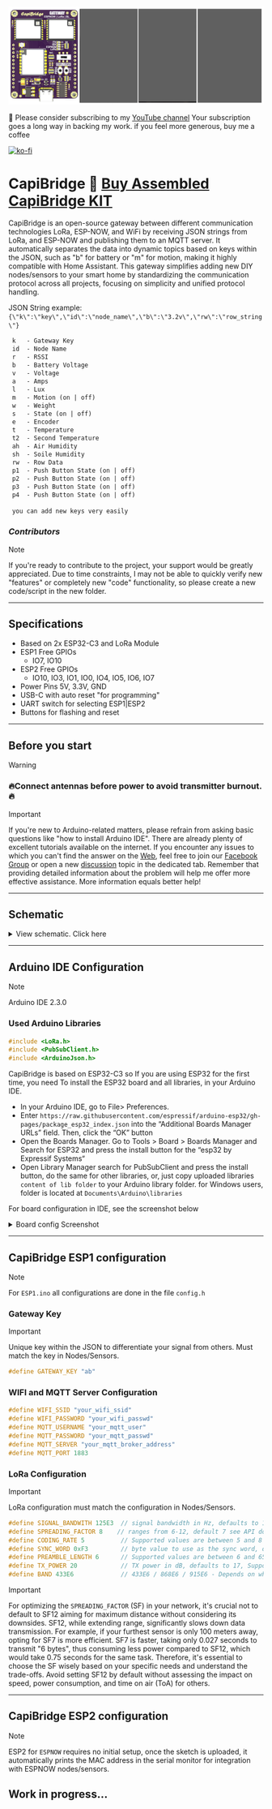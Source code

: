 <img src="https://raw.githubusercontent.com/PricelessToolkit/CapiBridge/main/img/banner.jpg"/>

🤗 Please consider subscribing to my [YouTube channel](https://www.youtube.com/@PricelessToolkit/videos) Your subscription goes a long way in backing my work. if you feel more generous, buy me a coffee


[![ko-fi](https://ko-fi.com/img/githubbutton_sm.svg)](https://ko-fi.com/U6U2QLAF8)

# CapiBridge 🛒 [Buy Assembled CapiBridge KIT](https://www.facebook.com/groups/pricelesstoolkit)
CapiBridge is an open-source gateway between different communication technologies LoRa, ESP-NOW, and WiFi by receiving JSON strings from LoRa, and ESP-NOW and publishing them to an MQTT server. It automatically separates the data into dynamic topics based on keys within the JSON, such as "b" for battery or "m" for motion, making it highly compatible with Home Assistant. This gateway simplifies adding new DIY nodes/sensors to your smart home by standardizing the communication protocol across all projects, focusing on simplicity and unified protocol handling.

JSON String example: `{\"k\":\"key\",\"id\":\"node_name\",\"b\":\"3.2v\",\"rw\":\"row_string\"}`

```
 k   - Gateway Key
 id  - Node Name
 r   - RSSI
 b   - Battery Voltage
 v   - Voltage
 a   - Amps
 l   - Lux
 m   - Motion (on | off)
 w   - Weight
 s   - State (on | off)
 e   - Encoder
 t   - Temperature
 t2  - Second Temperature
 ah  - Air Humidity
 sh  - Soile Humidity
 rw  - Row Data
 p1  - Push Button State (on | off)
 p2  - Push Button State (on | off)
 p3  - Push Button State (on | off)
 p4  - Push Button State (on | off)

 you can add new keys very easily
```



### _Contributors_

> [!NOTE]
>  If you're ready to contribute to the project, your support would be greatly appreciated. Due to time constraints, I may not be able to quickly verify new "features" or completely new "code" functionality, so please create a new code/script in the new folder.

____________

## Specifications
- Based on 2x ESP32-C3 and LoRa Module
- ESP1 Free GPIOs
  - IO7, IO10
- ESP2 Free GPIOs
  - IO10, IO3, IO1, IO0, IO4, IO5, IO6, IO7
- Power Pins 5V, 3.3V, GND
- USB-C with auto reset "for programming"
- UART switch for selecting ESP1|ESP2
- Buttons for flashing and reset

____________


## Before you start

> [!WARNING]
> ### 🔥Connect antennas before power to avoid transmitter burnout.🔥

> [!IMPORTANT]
> If you're new to Arduino-related matters, please refrain from asking basic questions like "how to install Arduino IDE". There are already plenty of excellent tutorials available on the internet. If you encounter any issues to which you can't find the answer on the [Web](https://www.google.com/), feel free to join our [Facebook Group](https://www.facebook.com/groups/pricelesstoolkit) or open a new [discussion](https://github.com/PricelessToolkit/CapiBridge/discussions) topic in the dedicated tab. Remember that providing detailed information about the problem will help me offer more effective assistance. More information equals better help!


____________

## Schematic
<details>
  <summary>View schematic. Click here</summary>
<img src="https://raw.githubusercontent.com/PricelessToolkit/CapiBridge/main/PCB/capibridge_schematic.jpg"/>
</details>

____________

## Arduino IDE Configuration

> [!NOTE]
> Arduino IDE 2.3.0

### Used Arduino Libraries
```c
#include <LoRa.h>
#include <PubSubClient.h>
#include <ArduinoJson.h>
```

CapiBridge is based on ESP32-C3 so If you are using ESP32 for the first time, you need To install the ESP32 board and all libraries, in your Arduino IDE.
- In your Arduino IDE, go to File> Preferences.
- Enter `https://raw.githubusercontent.com/espressif/arduino-esp32/gh-pages/package_esp32_index.json` into the “Additional Boards Manager URLs” field. Then, click the “OK” button
- Open the Boards Manager. Go to Tools > Board > Boards Manager and Search for ESP32 and press the install button for the “esp32 by Expressif Systems“
- Open Library Manager search for PubSubClient and press the install button, do the same for other libraries, or, just copy uploaded libraries `content of lib folder` to your Arduino library folder. for Windows users, folder is located at `Documents\Arduino\libraries`


For board configuration in IDE, see the screenshot below
<details>
  <summary>Board config Screenshot</summary>
<img src="https://raw.githubusercontent.com/PricelessToolkit/CapiBridge/main/img/board_config.jpg"/>
</details>

____________






## CapiBridge ESP1 configuration

> [!NOTE]
> For `ESP1.ino`
> all configurations are done in the file `config.h`


### Gateway Key

> [!IMPORTANT]
> Unique key within the JSON to differentiate your signal from others. Must match the key in Nodes/Sensors.

```c
#define GATEWAY_KEY "ab"
```



### WIFI and MQTT Server Configuration
```c
#define WIFI_SSID "your_wifi_ssid"
#define WIFI_PASSWORD "your_wifi_passwd"
#define MQTT_USERNAME "your_mqtt_user"
#define MQTT_PASSWORD "your_mqtt_passwd"
#define MQTT_SERVER "your_mqtt_broker_address"
#define MQTT_PORT 1883
```
### LoRa Configuration

> [!IMPORTANT]
> LoRa configuration must match the configuration in Nodes/Sensors.

```c
#define SIGNAL_BANDWITH 125E3  // signal bandwidth in Hz, defaults to 125E3
#define SPREADING_FACTOR 8    // ranges from 6-12, default 7 see API docs
#define CODING_RATE 5          // Supported values are between 5 and 8
#define SYNC_WORD 0xF3         // byte value to use as the sync word, defaults to 0x12
#define PREAMBLE_LENGTH 6      // Supported values are between 6 and 65535.
#define TX_POWER 20            // TX power in dB, defaults to 17, Supported values are 2 to 20
#define BAND 433E6             // 433E6 / 868E6 / 915E6 - Depends on what board you bought.
```

> [!IMPORTANT]
> For optimizing the `SPREADING_FACTOR` (SF) in your network, it's crucial not to default to SF12 aiming for maximum distance without considering its downsides. SF12, while extending range, significantly slows down data transmission. For example, if your furthest sensor is only 100 meters away, opting for SF7 is more efficient. SF7 is faster, taking only 0.027 seconds to transmit "6 bytes", thus consuming less power compared to SF12, which would take 0.75 seconds for the same task. Therefore, it's essential to choose the SF wisely based on your specific needs and understand the trade-offs. Avoid setting SF12 by default without assessing the impact on speed, power consumption, and time on air (ToA) for others.

____________

## CapiBridge ESP2 configuration
> [!NOTE]
> ESP2 for `ESPNOW` requires no initial setup, once the sketch is uploaded, it automatically prints the MAC address in the serial monitor for integration with ESPNOW nodes/sensors.


## Work in progress...
